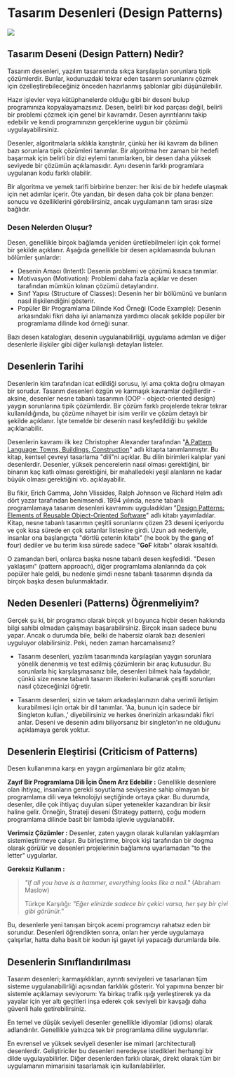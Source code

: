 ﻿# Tasarım Desenleri (Design Patterns)
![](https://refactoring.guru/images/refactoring/content/refactoring-2x.png)
## Tasarım Deseni (Design Pattern) Nedir?
Tasarım desenleri, yazılım tasarımında sıkça karşılaşılan sorunlara tipik çözümlerdir. Bunlar, kodunuzdaki tekrar eden tasarım sorunlarını çözmek için özelleştirebileceğiniz önceden hazırlanmış şablonlar gibi düşünülebilir.

 Hazır işlevler veya kütüphanelerde olduğu gibi bir deseni bulup programınıza kopyalayamazsınız. Desen, belirli bir kod parçası değil, belirli bir problemi çözmek için genel bir kavramdır. Desen ayrıntılarını takip edebilir ve kendi programınızın gerçeklerine uygun bir çözümü uygulayabilirsiniz.

Desenler, algoritmalarla sıklıkla karıştırılır, çünkü her iki kavram da bilinen bazı sorunlara tipik çözümleri tanımlar. Bir algoritma her zaman bir hedefi başarmak için belirli bir dizi eylemi tanımlarken, bir desen daha yüksek seviyede bir çözümün açıklamasıdır. Aynı desenin farklı programlara uygulanan kodu farklı olabilir.

Bir algoritma ve yemek tarifi birbirine benzer: her ikisi de bir hedefe ulaşmak için net adımlar içerir. Öte yandan, bir desen daha çok bir plana benzer: sonucu ve özelliklerini görebilirsiniz, ancak uygulamanın tam sırası size bağlıdır.

### Desen Nelerden Oluşur?
Desen, genellikle birçok bağlamda yeniden üretilebilmeleri için çok formel bir şekilde açıklanır. Aşağıda genellikle bir desen açıklamasında bulunan bölümler şunlardır:

-  Desenin Amacı (Intent): Desenin problemi ve çözümü kısaca tanımlar.
- Motivasyon (Motivation): Problemi daha fazla açıklar ve desen tarafından mümkün kılınan çözümü detaylandırır.
-  Sınıf Yapısı (Structure of Classes): Desenin her bir bölümünü ve bunların nasıl ilişkilendiğini gösterir.
-  Popüler Bir Programlama Dilinde Kod Örneği (Code Example): Desenin arkasındaki fikri daha iyi anlamanıza yardımcı olacak şekilde popüler bir programlama dilinde kod örneği sunar.

Bazı desen katalogları, desenin uygulanabilirliği, uygulama adımları ve diğer desenlerle ilişkiler gibi diğer kullanışlı detayları listeler.

## Desenlerin Tarihi
Desenlerin kim tarafından icat edildiği sorusu, iyi ama çokta doğru olmayan bir sorudur. Tasarım desenleri özgün ve karmaşık kavramlar değillerdir - aksine, desenler nesne tabanlı tasarımın (OOP - object-oriented design) yaygın sorunlarına tipik çözümlerdir. Bir çözüm farklı projelerde tekrar tekrar kullanıldığında, bu çözüme nihayet bir isim verilir ve çözüm detaylı bir şekilde açıklanır. İşte temelde bir desenin nasıl keşfedildiği bu şekilde açıklanabilir.

Desenlerin kavramı ilk kez Christopher Alexander tarafından "[A Pattern Language: Towns, Buildings, Construction](https://www.amazon.com/-/dp/0195019199)" adlı kitapta tanımlanmıştır. Bu kitap, kentsel çevreyi tasarlama "dili"ni açıklar. Bu dilin birimleri kalıplar yani desenlerdir. Desenler, yüksek pencerelerin nasıl olması gerektiğini, bir binanın kaç katlı olması gerektiğini, bir mahalledeki yeşil alanların ne kadar büyük olması gerektiğini vb. açıklayabilir.

Bu fikir, Erich Gamma, John Vlissides, Ralph Johnson ve Richard Helm adlı dört yazar tarafından benimsendi. 1994 yılında, nesne tabanlı programlamaya tasarım desenleri kavramını uyguladıkları "[Design Patterns: Elements of Reusable Object-Oriented Software](https://www.amazon.com/gp/product/0201633612/)" adlı kitabı yayımladılar. Kitap, nesne tabanlı tasarımın çeşitli sorunlarını çözen 23 deseni içeriyordu ve çok kısa sürede en çok satanlar listesine girdi. Uzun adı nedeniyle, insanlar ona başlangıçta "dörtlü çetenin kitabı" (he book by the **g**ang **o**f **f**our) dediler ve bu terim kısa sürede sadece "**GoF** kitabı" olarak kısaltıldı.

O zamandan beri, onlarca başka nesne tabanlı desen keşfedildi. "Desen yaklaşımı" (pattern approach), diğer programlama alanlarında da çok popüler hale geldi, bu nedenle şimdi nesne tabanlı tasarımın dışında da birçok başka desen bulunmaktadır.

## Neden Desenleri (Patterns) Öğrenmeliyim?
Gerçek şu ki, bir programcı olarak birçok yıl boyunca hiçbir desen hakkında bilgi sahibi olmadan çalışmayı başarabilirsiniz. Birçok insan sadece bunu yapar. Ancak o durumda bile, belki de habersiz olarak bazı desenleri uyguluyor olabilirsiniz. Peki, neden zaman harcamalısınız?

- Tasarım desenleri, yazılım tasarımında karşılaşılan yaygın sorunlara yönelik denenmiş ve test edilmiş çözümlerin bir araç kutusudur. Bu sorunlarla hiç karşılaşmasanız bile, desenleri bilmek hala faydalıdır, çünkü size nesne tabanlı tasarım ilkelerini kullanarak çeşitli sorunları nasıl çözeceğinizi öğretir.

- Tasarım desenleri, sizin ve takım arkadaşlarınızın daha verimli iletişim kurabilmesi için ortak bir dil tanımlar. 'Aa, bunun için sadece bir Singleton kullan.,' diyebilirsiniz ve herkes önerinizin arkasındaki fikri anlar. Deseni ve desenin adını biliyorsanız bir singleton'ın ne olduğunu açıklamaya gerek yoktur. 

## Desenlerin Eleştirisi (Criticism of Patterns)

Desen kullanımına karşı en yaygın argümanlara bir göz atalım;

**Zayıf Bir Programlama Dili İçin Önem Arz Edebilir :**
Genellikle desenlere olan ihtiyaç, insanların gerekli soyutlama seviyesine sahip olmayan bir programlama dili veya teknolojiyi seçtiğinde ortaya çıkar. Bu durumda, desenler, dile çok ihtiyaç duyulan süper yetenekler kazandıran bir iksir haline gelir.
Örneğin, Strateji deseni (Strategy pattern), çoğu modern programlama dilinde basit bir lambda işlevle uygulanabilir.

**Verimsiz Çözümler :**
Desenler, zaten yaygın olarak kullanılan yaklaşımları sistemleştirmeye çalışır. Bu birleştirme, birçok kişi tarafından bir dogma olarak görülür ve desenleri projelerinin bağlamına uyarlamadan "to the letter" uygularlar.

**Gereksiz Kullanım :**
> *"If all you have is a hammer, everything looks like a nail."* (Abraham Maslow)
> 
> Türkçe Karşılığı: *"Eğer elinizde sadece bir çekici varsa, her şey bir çivi gibi görünür."*

Bu, desenlerle yeni tanışan birçok acemi programcıyı rahatsız eden bir sorundur. Desenleri öğrendikten sonra, onları her yerde uygulamaya çalışırlar, hatta daha basit bir kodun işi gayet iyi yapacağı durumlarda bile.

## Desenlerin Sınıflandırılması
Tasarım desenleri; karmaşıklıkları, ayrıntı seviyeleri ve tasarlanan tüm sisteme uygulanabilirliği açısından farklılık gösterir. Yol yapımına benzer bir sistemle açıklamayı seviyorum:  Ya birkaç trafik ışığı yerleştirerek ya da yayalar için yer altı geçitleri inşa ederek çok seviyeli bir kavşağı daha güvenli hale getirebilirsiniz.

En temel ve düşük seviyeli desenler genellikle idiyomlar (idioms) olarak adlandırılır. Genellikle yalnızca tek bir programlama diline uygulanırlar.

En evrensel ve yüksek seviyeli desenler ise mimari (architectural) desenlerdir. Geliştiriciler bu desenleri neredeyse istedikleri herhangi bir dilde uygulayabilirler. Diğer desenlerden farklı olarak, direkt olarak tüm bir uygulamanın mimarisini tasarlamak için kullanılabilirler.






